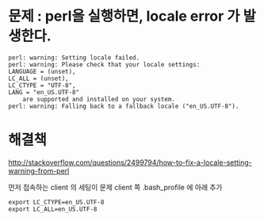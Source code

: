 # 문제 : perl을 실행하면, locale error 가 발생한다.

```
perl: warning: Setting locale failed.
perl: warning: Please check that your locale settings:
LANGUAGE = (unset),
LC_ALL = (unset),
LC_CTYPE = "UTF-8",
LANG = "en_US.UTF-8"
    are supported and installed on your system.
perl: warning: Falling back to a fallback locale ("en_US.UTF-8").
```

# 해결책

http://stackoverflow.com/questions/2499794/how-to-fix-a-locale-setting-warning-from-perl

먼저 접속하는 client 의 세팅이 문제 
client 쪽 .bash_profile 에 아래 추가

```
export LC_CTYPE=en_US.UTF-8
export LC_ALL=en_US.UTF-8
```
